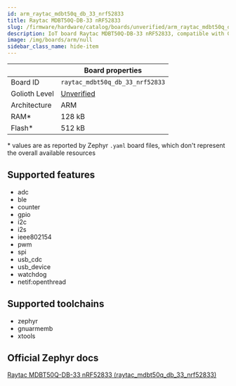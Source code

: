 ```yaml
---
id: arm_raytac_mdbt50q_db_33_nrf52833
title: Raytac MDBT50Q-DB-33 nRF52833
slug: /firmware/hardware/catalog/boards/unverified/arm_raytac_mdbt50q_db_33_nrf52833
description: IoT board Raytac MDBT50Q-DB-33 nRF52833, compatible with Golioth at unverified level.
image: /img/boards/arm/null
sidebar_class_name: hide-item
---
```


[//]: # (This is an auto-generated file, do not edit! Changes to it will be lost upon re-generation)



|                | Board properties     |
| -------------  | -------------------- |
| Board ID       | `raytac_mdbt50q_db_33_nrf52833` |
| Golioth Level  | [Unverified](/firmware/hardware#unverified-boards) |
| Architecture   | ARM |
| RAM*           | 128 kB |
| Flash*         | 512 kB |

\* values are as reported by Zephyr `.yaml` board files, which don't represent the overall available resources



## Supported features

* adc
* ble
* counter
* gpio
* i2c
* i2s
* ieee802154
* pwm
* spi
* usb_cdc
* usb_device
* watchdog
* netif:openthread

## Supported toolchains

* zephyr
* gnuarmemb
* xtools

## Official Zephyr docs

[Raytac MDBT50Q-DB-33 nRF52833 (raytac_mdbt50q_db_33_nrf52833)](https://docs.zephyrproject.org/3.6.0/boards/arm/raytac_mdbt50q_db_33_nrf52833/doc/index.html)

